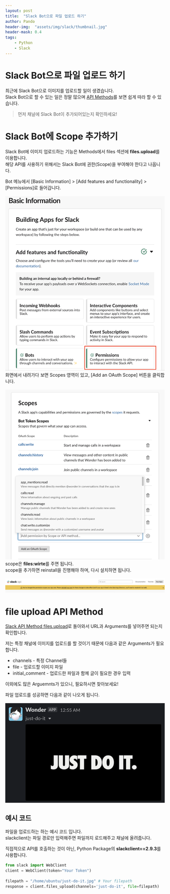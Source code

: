 ```yaml
---
layout: post
title:  "Slack Bot으로 파일 업로드 하기"
author: Pando
header-img:  "assets/img/slack/thumbnail.jpg"
header-mask: 0.4
tags: 
    - Python
    - Slack
---
```


# Slack Bot으로 파일 업로드 하기

최근에 Slack Bot으로 이미지를 업로드할 일이 생겼습니다.  
Slack Bot으로 할 수 있는 일은 정말 많으며 [API Methods](https://api.slack.com/methods)를 보면 쉽게 따라 할 수 있습니다.  
> 먼저 채널에 Slack Bot이 추가되어있는지 확인하세요!

# Slack Bot에 Scope 추가하기

Slack Bot에 이미지 업로드하는 기능은 Methods에서 files 섹션에 **files.upload**를 이용합니다.  
해당 API를 사용하기 위해서는 Slack Bot에 권한(Scope)을 부여해야 한다고 나옵니다.

Bot 메뉴에서 [Basic Information] > [Add features and functionality] > [Permissions]로 들어갑니다.  
<br>
![permissions.png](/assets/img/slack/upload/permissions.png)
<br>
화면에서 내려가다 보면 Scopes 영역이 있고, [Add an OAuth Scope] 버튼을 클릭합니다.  
<br>
![scopes.png](/assets/img/slack/upload/scopes.png)
<br>
scope은 **files:wirte**를 주면 됩니다.  
scope을 추가하면 reinstall을 진행해야 하며, 다시 설치하면 됩니다.
<br><br>
![reinstall.png](/assets/img/slack/upload/reinstall.png)
<br>

# file upload API Method

[Slack API Method files.upload](https://api.slack.com/methods/files.upload)로 돌아와서 URL과 Arguments를 넣어주면 되는지 확인합니다.

저는 특정 채널에 이미지를 업로드를 할 것이기 때문에 다음과 같은 Arguments가 필요합니다.

- channels - 특정 Channel들
- file - 업로드할 이미지 파일
- initial_comment - 업로드한 파일과 함께 글이 필요한 경우 입력

이외에도 많은 Arguemnts가 있으니, 필요하시면 찾아보세요!

파일 업로드를 성공하면 다음과 같이 나오게 됩니다.
<br><br>
![success.png](/assets/img/slack/upload/success.png)


## 예시 코드

파일을 업로드하는 하는 예시 코드 입니다.  
slackclient는 파일 경로만 입력해주면 파일까지 로드해주고 채널에 올려줍니다.

직접적으로 API를 호출하는 것이 아닌, Python Package의 **slackclient==2.9.3**를 사용합니다.

```python
from slack import WebClient
client = WebClient(token="Your Token")

filepath = "/home/ubuntu/just-do-it.jpg" # Your filepath
response = client.files_upload(channels='just-do-it', file=filepath)
```